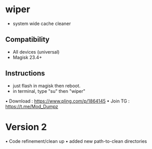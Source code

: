 # wiper

* system wide cache cleaner


## Compatibility
* All devices (universal)
* Magisk 23.4+

## Instructions
* just flash in magisk then reboot.
* in terminal, type "su" then "wiper"

• Download : https://www.pling.com/p/1864145
• Join TG : https://t.me/Mod_Dumpz

# Version 2

• Code refinement/clean up
• added new path-to-clean directories


